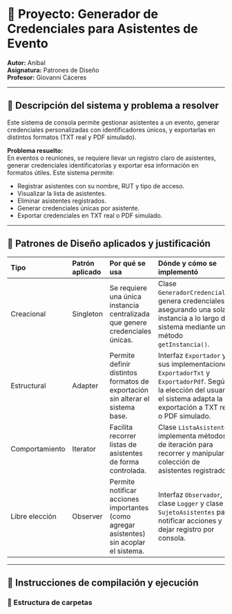 # 📖 Proyecto: Generador de Credenciales para Asistentes de Evento  
**Autor:** Aníbal  
**Asignatura:** Patrones de Diseño  
**Profesor:** Giovanni Cáceres  

---

## 📌 Descripción del sistema y problema a resolver  

Este sistema de consola permite gestionar asistentes a un evento, generar credenciales personalizadas con identificadores únicos, y exportarlas en distintos formatos (TXT real y PDF simulado).  

**Problema resuelto:**  
En eventos o reuniones, se requiere llevar un registro claro de asistentes, generar credenciales identificatorias y exportar esa información en formatos útiles. Este sistema permite:

- Registrar asistentes con su nombre, RUT y tipo de acceso.
- Visualizar la lista de asistentes.
- Eliminar asistentes registrados.
- Generar credenciales únicas por asistente.
- Exportar credenciales en TXT real o PDF simulado.

---

## 📌 Patrones de Diseño aplicados y justificación  

| Tipo             | Patrón aplicado | Por qué se usa | Dónde y cómo se implementó |
|:----------------|:----------------|:---------------|:----------------------------|
| Creacional       | Singleton        | Se requiere una única instancia centralizada que genere credenciales únicas. | Clase `GeneradorCredenciales`: genera credenciales asegurando una sola instancia a lo largo del sistema mediante un método `getInstancia()`. |
| Estructural      | Adapter          | Permite definir distintos formatos de exportación sin alterar el sistema base. | Interfaz `Exportador` y sus implementaciones `ExportadorTxt` y `ExportadorPdf`. Según la elección del usuario, el sistema adapta la exportación a TXT real o PDF simulado. |
| Comportamiento   | Iterator         | Facilita recorrer listas de asistentes de forma controlada. | Clase `ListaAsistentes` implementa métodos de iteración para recorrer y manipular la colección de asistentes registrados. |
| Libre elección   | Observer         | Permite notificar acciones importantes (como agregar asistentes) sin acoplar el sistema. | Interfaz `Observador`, clase `Logger` y clase `SujetoAsistentes` para notificar acciones y dejar registro por consola. |

---

## 📌 Instrucciones de compilación y ejecución  

### 📂 Estructura de carpetas

